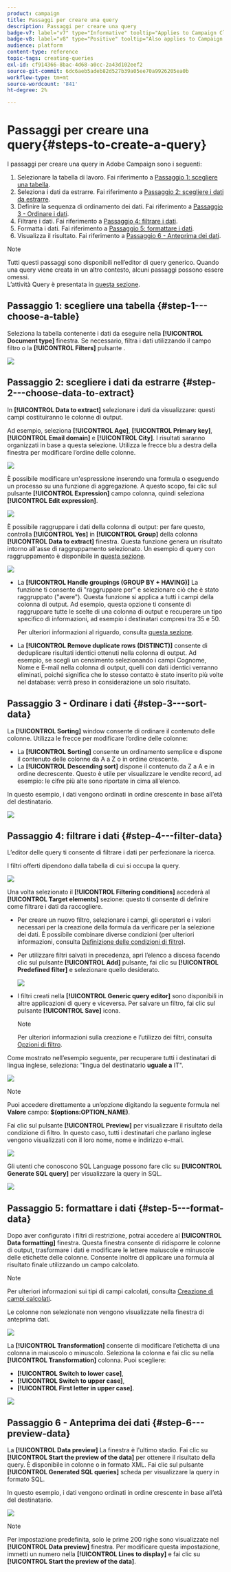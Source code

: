 ```yaml
---
product: campaign
title: Passaggi per creare una query
description: Passaggi per creare una query
badge-v7: label="v7" type="Informative" tooltip="Applies to Campaign Classic v7"
badge-v8: label="v8" type="Positive" tooltip="Also applies to Campaign v8"
audience: platform
content-type: reference
topic-tags: creating-queries
exl-id: cf914366-8bac-4d68-a0cc-2a43d102eef2
source-git-commit: 6dc6aeb5adeb82d527b39a05ee70a9926205ea0b
workflow-type: tm+mt
source-wordcount: '841'
ht-degree: 2%

---
```


# Passaggi per creare una query{#steps-to-create-a-query}



I passaggi per creare una query in Adobe Campaign sono i seguenti:

1. Selezionare la tabella di lavoro. Fai riferimento a [Passaggio 1: scegliere una tabella](#step-1---choose-a-table).
1. Seleziona i dati da estrarre. Fai riferimento a [Passaggio 2: scegliere i dati da estrarre](#step-2---choose-data-to-extract).
1. Definire la sequenza di ordinamento dei dati. Fai riferimento a [Passaggio 3 - Ordinare i dati](#step-3---sort-data).
1. Filtrare i dati. Fai riferimento a [Passaggio 4: filtrare i dati](#step-4---filter-data).
1. Formatta i dati. Fai riferimento a [Passaggio 5: formattare i dati](#step-5---format-data).
1. Visualizza il risultato. Fai riferimento a [Passaggio 6 - Anteprima dei dati](#step-6---preview-data).

>[!NOTE]
>
>Tutti questi passaggi sono disponibili nell’editor di query generico. Quando una query viene creata in un altro contesto, alcuni passaggi possono essere omessi.\
>L’attività Query è presentata in [questa sezione](../../workflow/using/query.md).

## Passaggio 1: scegliere una tabella {#step-1---choose-a-table}

Seleziona la tabella contenente i dati da eseguire nella **[!UICONTROL Document type]** finestra. Se necessario, filtra i dati utilizzando il campo filtro o la **[!UICONTROL Filters]** pulsante .

![](assets/query_editor_nveau_21.png)

## Passaggio 2: scegliere i dati da estrarre {#step-2---choose-data-to-extract}

In **[!UICONTROL Data to extract]** selezionare i dati da visualizzare: questi campi costituiranno le colonne di output.

Ad esempio, seleziona **[!UICONTROL Age]**, **[!UICONTROL Primary key]**, **[!UICONTROL Email domain]** e **[!UICONTROL City]**. I risultati saranno organizzati in base a questa selezione. Utilizza le frecce blu a destra della finestra per modificare l’ordine delle colonne.

![](assets/query_editor_nveau_01.png)

È possibile modificare un&#39;espressione inserendo una formula o eseguendo un processo su una funzione di aggregazione. A questo scopo, fai clic sul pulsante **[!UICONTROL Expression]** campo colonna, quindi seleziona **[!UICONTROL Edit expression]**.

![](assets/query_editor_nveau_97.png)

È possibile raggruppare i dati della colonna di output: per fare questo, controlla **[!UICONTROL Yes]** in **[!UICONTROL Group]** della colonna **[!UICONTROL Data to extract]** finestra. Questa funzione genera un risultato intorno all&#39;asse di raggruppamento selezionato. Un esempio di query con raggruppamento è disponibile in [questa sezione](../../workflow/using/querying-delivery-information.md).

![](assets/query_editor_nveau_56.png)

* La **[!UICONTROL Handle groupings (GROUP BY + HAVING)]** La funzione ti consente di &quot;raggruppare per&quot; e selezionare ciò che è stato raggruppato (&quot;avere&quot;). Questa funzione si applica a tutti i campi della colonna di output. Ad esempio, questa opzione ti consente di raggruppare tutte le scelte di una colonna di output e recuperare un tipo specifico di informazioni, ad esempio i destinatari compresi tra 35 e 50.

   Per ulteriori informazioni al riguardo, consulta [questa sezione](../../workflow/using/querying-using-grouping-management.md).

* La **[!UICONTROL Remove duplicate rows (DISTINCT)]** consente di deduplicare risultati identici ottenuti nella colonna di output. Ad esempio, se scegli un censimento selezionando i campi Cognome, Nome e E-mail nella colonna di output, quelli con dati identici verranno eliminati, poiché significa che lo stesso contatto è stato inserito più volte nel database: verrà preso in considerazione un solo risultato.

## Passaggio 3 - Ordinare i dati {#step-3---sort-data}

La **[!UICONTROL Sorting]** window consente di ordinare il contenuto delle colonne. Utilizza le frecce per modificare l’ordine delle colonne:

* La **[!UICONTROL Sorting]** consente un ordinamento semplice e dispone il contenuto delle colonne da A a Z o in ordine crescente.
* La **[!UICONTROL Descending sort]** dispone il contenuto da Z a A e in ordine decrescente. Questo è utile per visualizzare le vendite record, ad esempio: le cifre più alte sono riportate in cima all’elenco.

In questo esempio, i dati vengono ordinati in ordine crescente in base all’età del destinatario.

![](assets/query_editor_nveau_57.png)

## Passaggio 4: filtrare i dati {#step-4---filter-data}

L’editor delle query ti consente di filtrare i dati per perfezionare la ricerca.

I filtri offerti dipendono dalla tabella di cui si occupa la query.

![](assets/query_editor_nveau_09.png)

Una volta selezionato il **[!UICONTROL Filtering conditions]** accederà al **[!UICONTROL Target elements]** sezione: questo ti consente di definire come filtrare i dati da raccogliere.

* Per creare un nuovo filtro, selezionare i campi, gli operatori e i valori necessari per la creazione della formula da verificare per la selezione dei dati. È possibile combinare diverse condizioni (per ulteriori informazioni, consulta [Definizione delle condizioni di filtro](../../platform/using/defining-filter-conditions.md)).
* Per utilizzare filtri salvati in precedenza, apri l’elenco a discesa facendo clic sul pulsante **[!UICONTROL Add]** pulsante, fai clic su **[!UICONTROL Predefined filter]** e selezionare quello desiderato.

   ![](assets/query_editor_15.png)

* I filtri creati nella **[!UICONTROL Generic query editor]** sono disponibili in altre applicazioni di query e viceversa. Per salvare un filtro, fai clic sul pulsante **[!UICONTROL Save]** icona.

   >[!NOTE]
   >
   >Per ulteriori informazioni sulla creazione e l’utilizzo dei filtri, consulta [Opzioni di filtro](../../platform/using/filtering-options.md).

Come mostrato nell’esempio seguente, per recuperare tutti i destinatari di lingua inglese, seleziona: &quot;lingua del destinatario **uguale a** IT&quot;.

![](assets/query_editor_nveau_89.png)

>[!NOTE]
>
>Puoi accedere direttamente a un’opzione digitando la seguente formula nel **Valore** campo: **$(options:OPTION_NAME)**.

Fai clic sul pulsante **[!UICONTROL Preview]** per visualizzare il risultato della condizione di filtro. In questo caso, tutti i destinatari che parlano inglese vengono visualizzati con il loro nome, nome e indirizzo e-mail.

![](assets/query_editor_nveau_98.png)

Gli utenti che conoscono SQL Language possono fare clic su **[!UICONTROL Generate SQL query]** per visualizzare la query in SQL.

![](assets/query_editor_nveau_99.png)

## Passaggio 5: formattare i dati {#step-5---format-data}

Dopo aver configurato i filtri di restrizione, potrai accedere al **[!UICONTROL Data formatting]** finestra. Questa finestra consente di ridisporre le colonne di output, trasformare i dati e modificare le lettere maiuscole e minuscole delle etichette delle colonne. Consente inoltre di applicare una formula al risultato finale utilizzando un campo calcolato.

>[!NOTE]
>
>Per ulteriori informazioni sui tipi di campi calcolati, consulta [Creazione di campi calcolati](../../platform/using/defining-filter-conditions.md#creating-calculated-fields).

Le colonne non selezionate non vengono visualizzate nella finestra di anteprima dati.

![](assets/query_editor_nveau_10.png)

La **[!UICONTROL Transformation]** consente di modificare l’etichetta di una colonna in maiuscolo o minuscolo. Seleziona la colonna e fai clic su nella **[!UICONTROL Transformation]** colonna. Puoi scegliere:

* **[!UICONTROL Switch to lower case]**,
* **[!UICONTROL Switch to upper case]**,
* **[!UICONTROL First letter in upper case]**.

![](assets/query_editor_nveau_42.png)

## Passaggio 6 - Anteprima dei dati {#step-6---preview-data}

La **[!UICONTROL Data preview]** La finestra è l&#39;ultimo stadio. Fai clic su **[!UICONTROL Start the preview of the data]** per ottenere il risultato della query. È disponibile in colonne o in formato XML. Fai clic sul pulsante **[!UICONTROL Generated SQL queries]** scheda per visualizzare la query in formato SQL.

In questo esempio, i dati vengono ordinati in ordine crescente in base all’età del destinatario.

![](assets/query_editor_nveau_11.png)

>[!NOTE]
>
>Per impostazione predefinita, solo le prime 200 righe sono visualizzate nel **[!UICONTROL Data preview]** finestra. Per modificare questa impostazione, immetti un numero nella **[!UICONTROL Lines to display]** e fai clic su **[!UICONTROL Start the preview of the data]**.
